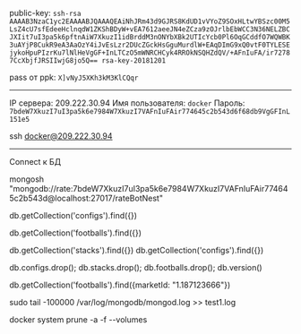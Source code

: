 public-key:
`ssh-rsa AAAAB3NzaC1yc2EAAAABJQAAAQEAiNhJRm43d9GJRS8KdUD1vVYoZ9SOxHLtwYBSzc00M5LsZ4cU7sfEdeeHclnqdW1ZKShBDyW+vEA7612aeeJN4eZCza9zOJrlbEbWCC3N36NELZBCJXIit7uI3pa5k6pftnAiW7XkuzI1idBrddM3nONYbXBk2UTIcYcb0Pl6OqGCddfO7WQWBK3uAYjP8CukR9eA3AaOzY4iJvEsLzr2DUcZGckHsGguMurdlW+EAqDImG9xQ0vtF0TYLESEjykoHpuPIzrKu7lNlHeVgGF+InLTCzO5mWNRCHCyk4RROkNSQHZdQV/+AFnIuFA/ir72787CcXbjfJRSIIwjG8jo5Q== rsa-key-20181201`

pass от ppk:
`X]vNyJ5XKh3kM3KlCQqr`

*********************************************************************************************************************************************************************

IP сервера: 209.222.30.94
Имя пользователя: `docker`
Пароль: `7bdeW7XkuzI7uI3pa5k6e7984W7XkuzI7VAFnIuFAir774645c2b543d6f68db9VgGFInL151e5`

ssh docker@209.222.30.94

*********************************************************************************************************************************************************************

Connect к БД   

mongosh "mongodb://rate:7bdeW7XkuzI7uI3pa5k6e7984W7XkuzI7VAFnIuFAir774645c2b543d@localhost:27017/rateBotNest"

db.getCollection('configs').find({})

db.getCollection('footballs').find({})

db.getCollection('stacks').find({})
db.getCollection('configs').find({})

db.configs.drop();
db.stacks.drop();
db.footballs.drop();
db.version()

db.getCollection('footballs').find({marketId: "1.187123666"})

sudo tail -100000 /var/log/mongodb/mongod.log >> test1.log

docker system prune -a -f --volumes